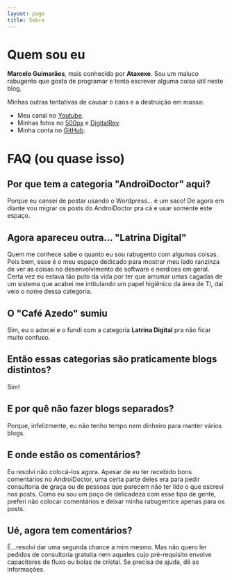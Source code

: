 ```yaml
---
layout: page
title: Sobre
---
```


# Quem sou eu

**Marcelo Guimarães**, mais conhecido por **Ataxexe**. Sou um maluco rabugento que gosta de programar e tenta escrever alguma coisa útil neste blog.

Minhas outras tentativas de causar o caos e a destruição em massa:

* Meu canal no [Youtube][].
* Minhas fotos no [500px][] e [DigitalRev][].
* Minha conta no [GitHub][].

# FAQ (ou quase isso)

## Por que tem a categoria "AndroiDoctor" aqui?

Porque eu cansei de postar usando o Wordpress... é um saco! De agora em diante vou migrar os posts do AndroiDoctor pra cá e usar somente este espaço.

## Agora apareceu outra... "Latrina Digital"

Quem me conhece sabe o quanto eu sou rabugento com algumas coisas. Pois bem, esse é o meu espaço dedicado para mostrar meu lado ranzinza de ver as coisas no desenvolvimento de software e nerdices em geral. Certa vez eu estava tão puto da vida por ter que arrumar umas cagadas de um sistema que acabei me intitulando um papel higiênico da área de TI, daí veio o nome dessa categoria.

## O "Café Azedo" sumiu

Sim, eu o adocei e o fundi com a categoria **Latrina Digital** pra não ficar muito confuso.

## Então essas categorias são praticamente blogs distintos?

Sim!

## E por quê não fazer blogs separados?

Porque, infelizmente, eu não tenho tempo nem dinheiro para manter vários blogs.

## E onde estão os comentários?

Eu resolvi não colocá-los agora. Apesar de eu ter recebido bons comentários no AndroiDoctor, uma certa parte deles era para pedir consultoria de graça ou de pessoas que parecem não ter lido o que escrevi nos posts. Como eu sou um poço de delicadeza com esse tipo de gente, preferi não colocar comentários e deixar minha rabugentice apenas para os posts.

## Ué, agora tem comentários?

É...resolvi dar uma segunda chance a mim mesmo. Mas não quero ler pedidos de consultoria gratuita nem aqueles cujo pré-requisito envolve capacitores de fluxo ou bolas de cristal. Se precisa de ajuda, dê as informações.

[youtube]: <http://www.youtube.com/user/ataxexe>
[500px]: <http://500px.com/ataxexe>
[digitalrev]: <http://www.digitalrev.com/ataxexe>
[github]: <https://github.com/ataxexe>
